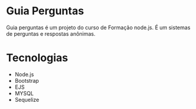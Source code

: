 # Guia Perguntas

<p>
Guia perguntas é um projeto do curso de Formação node.js. É um sistemas de perguntas e respostas anônimas. 
</p>

# Tecnologias

<ul>
<li>Node.js</li>
<li>Bootstrap</li>
<li>EJS</li>
<li>MYSQL</li>
<li>Sequelize</li>
</ul>
